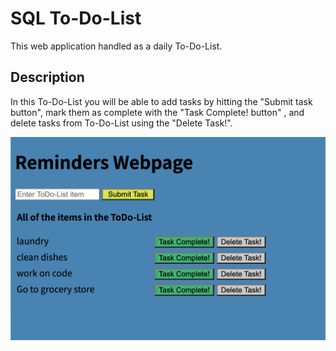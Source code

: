 # SQL To-Do-List

This web application handled as a daily To-Do-List.

## Description

In this To-Do-List you will be able to add tasks by hitting the "Submit task button", mark them as complete with the "Task Complete! button" , and delete tasks from To-Do-List using the "Delete Task!".

![Webpage-layout](https://github.com/BuriedinDreams/wknd-sql-to-do-list/blob/master/server/public/images/ToDoList-webpage-layout.png?raw=true)
